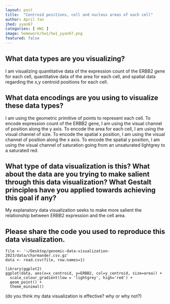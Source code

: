 ```yaml
---
layout: post
title:  "Centroid positions, cell and nucleus areas of each cell"
author: April Yan
jhed: yyan67
categories: [ HW1 ]
image: homework/hw1/hw1_yyan67.png
featured: false
---
```


## What data types are you visualizing?
I am visualizing quantitative data of the expression count of the ERBB2 gene for each cell, quantitative data of the area for each cell, and spatial data regarding the x,y centroid positions for each cell.

## What data encodings are you using to visualize these data types?
I am using the geometric primitive of points to represent each cell. To encode expression count of the ERBB2 gene, I am using the visual channel of position along the y axis. To encode the area for each cell, I am using the visual channel of size. To encode the spatial x position, I am using the visual channel of position along the x axis. To encode the spatial y position, I am using the visual channel of saturation going from an unsaturated lightgrey to a saturated red. 

## What type of data visualization is this? What about the data are you trying to make salient through this data visualization? What Gestalt principles have you applied towards achieving this goal if any?
My explanatory data visualization seeks to make more salient the relationship between ERBB2 expression and the cell area. 

## Please share the code you used to reproduce this data visualization.
```{r}
file <- '~/Desktop/genomic-data-visualization-2023/data/charmander.csv.gz'
data <- read.csv(file, row.names=1)

library(ggplot2)
ggplot(data, aes(x=x_centroid, y=ERBB2, col=y_centroid, size=area)) + 
  scale_colour_gradient(low = 'lightgrey', high='red') + 
  geom_point() +
  theme_minimal() 
```

(do you think my data visualization is effective? why or why not?)

